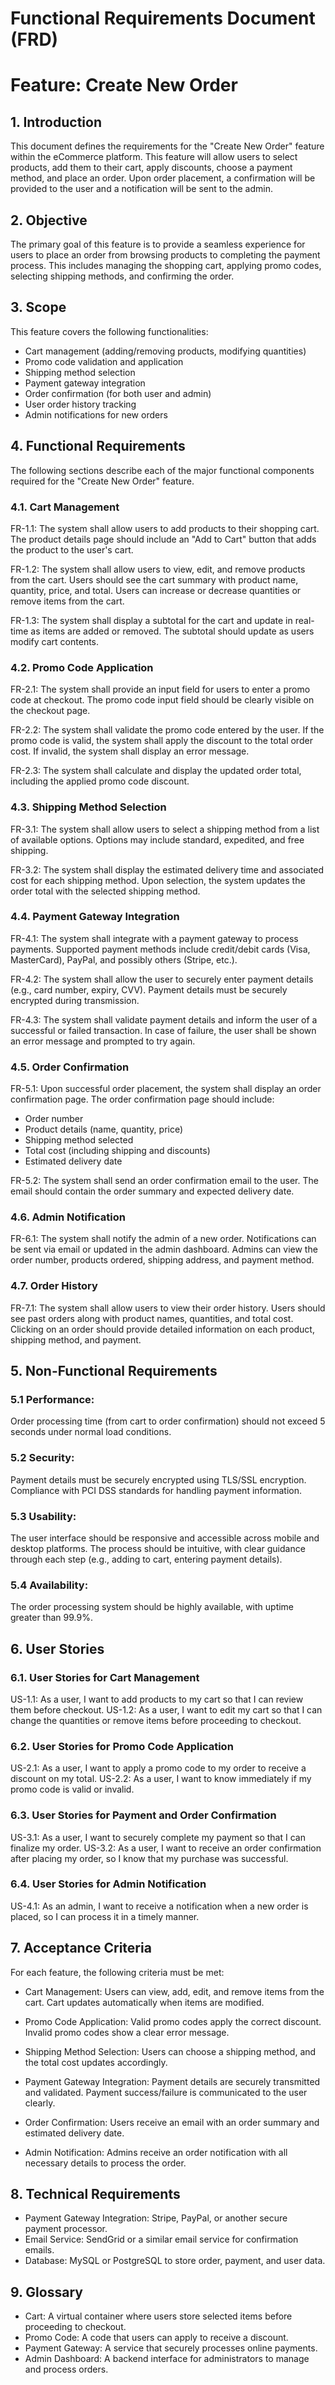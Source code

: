 # Functional Requirements Document (FRD)
# Feature: Create New Order

## 1. Introduction
This document defines the requirements for the "Create New Order" feature within the eCommerce platform. This feature will allow users to select products, add them to their cart, apply discounts, choose a payment method, and place an order. Upon order placement, a confirmation will be provided to the user and a notification will be sent to the admin.

## 2. Objective
The primary goal of this feature is to provide a seamless experience for users to place an order from browsing products to completing the payment process. This includes managing the shopping cart, applying promo codes, selecting shipping methods, and confirming the order.

## 3. Scope
This feature covers the following functionalities:
* Cart management (adding/removing products, modifying quantities)
* Promo code validation and application
* Shipping method selection
* Payment gateway integration
* Order confirmation (for both user and admin)
* User order history tracking
* Admin notifications for new orders

## 4. Functional Requirements
The following sections describe each of the major functional components required for the "Create New Order" feature.

### 4.1. Cart Management
FR-1.1: The system shall allow users to add products to their shopping cart.
The product details page should include an "Add to Cart" button that adds the product to the user's cart.

FR-1.2: The system shall allow users to view, edit, and remove products from the cart.
Users should see the cart summary with product name, quantity, price, and total.
Users can increase or decrease quantities or remove items from the cart.

FR-1.3: The system shall display a subtotal for the cart and update in real-time as items are added or removed.
The subtotal should update as users modify cart contents.

### 4.2. Promo Code Application
FR-2.1: The system shall provide an input field for users to enter a promo code at checkout.
The promo code input field should be clearly visible on the checkout page.

FR-2.2: The system shall validate the promo code entered by the user.
If the promo code is valid, the system shall apply the discount to the total order cost.
If invalid, the system shall display an error message.

FR-2.3: The system shall calculate and display the updated order total, including the applied promo code discount.

### 4.3. Shipping Method Selection

FR-3.1: The system shall allow users to select a shipping method from a list of available options.
Options may include standard, expedited, and free shipping.

FR-3.2: The system shall display the estimated delivery time and associated cost for each shipping method.
Upon selection, the system updates the order total with the selected shipping method.

### 4.4. Payment Gateway Integration

FR-4.1: The system shall integrate with a payment gateway to process payments.
Supported payment methods include credit/debit cards (Visa, MasterCard), PayPal, and possibly others (Stripe, etc.).

FR-4.2: The system shall allow the user to securely enter payment details (e.g., card number, expiry, CVV).
Payment details must be securely encrypted during transmission.

FR-4.3: The system shall validate payment details and inform the user of a successful or failed transaction.
In case of failure, the user shall be shown an error message and prompted to try again.

### 4.5. Order Confirmation
FR-5.1: Upon successful order placement, the system shall display an order confirmation page.
The order confirmation page should include:
* Order number
* Product details (name, quantity, price)
* Shipping method selected
* Total cost (including shipping and discounts)
* Estimated delivery date

FR-5.2: The system shall send an order confirmation email to the user.
The email should contain the order summary and expected delivery date.

### 4.6. Admin Notification
FR-6.1: The system shall notify the admin of a new order.
Notifications can be sent via email or updated in the admin dashboard.
Admins can view the order number, products ordered, shipping address, and payment method.

### 4.7. Order History
FR-7.1: The system shall allow users to view their order history.
Users should see past orders along with product names, quantities, and total cost.
Clicking on an order should provide detailed information on each product, shipping method, and payment.

## 5. Non-Functional Requirements

### 5.1 Performance:
Order processing time (from cart to order confirmation) should not exceed 5 seconds under normal load conditions.

### 5.2 Security:
Payment details must be securely encrypted using TLS/SSL encryption.
Compliance with PCI DSS standards for handling payment information.

### 5.3 Usability:
The user interface should be responsive and accessible across mobile and desktop platforms.
The process should be intuitive, with clear guidance through each step (e.g., adding to cart, entering payment details).

### 5.4 Availability:
The order processing system should be highly available, with uptime greater than 99.9%.

## 6. User Stories

### 6.1. User Stories for Cart Management
US-1.1: As a user, I want to add products to my cart so that I can review them before checkout.
US-1.2: As a user, I want to edit my cart so that I can change the quantities or remove items before proceeding to checkout.

### 6.2. User Stories for Promo Code Application
US-2.1: As a user, I want to apply a promo code to my order to receive a discount on my total.
US-2.2: As a user, I want to know immediately if my promo code is valid or invalid.

### 6.3. User Stories for Payment and Order Confirmation
US-3.1: As a user, I want to securely complete my payment so that I can finalize my order.
US-3.2: As a user, I want to receive an order confirmation after placing my order, so I know that my purchase was successful.

### 6.4. User Stories for Admin Notification
US-4.1: As an admin, I want to receive a notification when a new order is placed, so I can process it in a timely manner.

## 7. Acceptance Criteria
For each feature, the following criteria must be met:

* Cart Management:
Users can view, add, edit, and remove items from the cart.
Cart updates automatically when items are modified.

* Promo Code Application:
Valid promo codes apply the correct discount.
Invalid promo codes show a clear error message.

* Shipping Method Selection:
Users can choose a shipping method, and the total cost updates accordingly.

* Payment Gateway Integration:
Payment details are securely transmitted and validated.
Payment success/failure is communicated to the user clearly.

* Order Confirmation:
Users receive an email with an order summary and estimated delivery date.

* Admin Notification:
Admins receive an order notification with all necessary details to process the order.

## 8. Technical Requirements
* Payment Gateway Integration: Stripe, PayPal, or another secure payment processor.
* Email Service: SendGrid or a similar email service for confirmation emails.
* Database: MySQL or PostgreSQL to store order, payment, and user data.

## 9. Glossary
* Cart: A virtual container where users store selected items before proceeding to checkout.
* Promo Code: A code that users can apply to receive a discount.
* Payment Gateway: A service that securely processes online payments.
* Admin Dashboard: A backend interface for administrators to manage and process orders.

